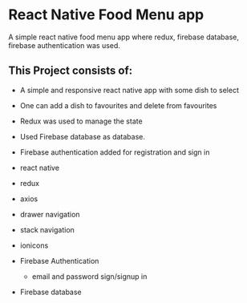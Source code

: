 # React Native Food Menu app

 A simple react native food menu app where redux, firebase database, firebase authentication was used.



## This Project consists of:

-	A simple and responsive react native app with some dish to select
-	One can add a dish to favourites and delete from favourites
-	Redux was used to manage the state
-	Used Firebase database as database.
-	Firebase authentication added for registration and  sign in 


- react native
- redux
- axios
- drawer navigation
- stack navigation
- ionicons
- Firebase Authentication
  - email and password sign/signup in
- Firebase database 


